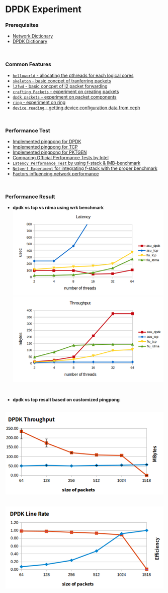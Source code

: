 # DPDK Experiment

### Prerequisites
- [Network Dictionary](https://docs.google.com/document/d/1ovVb2subuS-UQl161BGVeXlWYFnu6jngM4QcB81HNpw/edit?usp=sharing)
- [DPDK Dictionary](https://docs.google.com/document/d/1sOiMM1qw4DNYUfDTZYZ2L_ZUbv6R7lVD48AmClV51Mo/edit?usp=sharing)

<br>

### Common Features
- [`helloworld` - allocating the pthreads for each logical cores](helloworld)
- [`skeleton` - basic concpet of tranferring packets](skeleton)
- [`l2fwd` - basic concpet of l2 packet forwarding](l2fwd)
- [`crafting Packets` - experiment on creating packets](pkt-craft)
- [`dpdk packets` - experiment on packet components ](packet-experiment)
- [`ring` - experiment on ring ](ring-experiment)
- [`device reading` - getting device configuration data from ceph](device)


<br>

### Performance Test
- [Implemented pingpong for DPDK](pingpong-experiment)
- [Implemented pingpong for TCP](tcp-experiment)
- [Implemented pingpong for PKTGEN](pktgen-experiment)
- [Comparing Official Performance Tests by Intel](Official_Performance_Test)
- [`Latency Performance Test` by using f-stack & IMB-benchmark](latency-experiment)
- [`Netperf Experiment` for integrating f-stack with the proper benchmark ](netperf-experiment)
- [Factors influencing network performance](factor-performance)


<br>

### Performance Result

- **dpdk vs tcp vs rdma using wrk benchmark**
![image](img/01_latency.png)
![image](img/01_throughput.png)

<br>

- **dpdk vs tcp result based on customized pingpong**

&nbsp;&nbsp; &nbsp;&nbsp; &nbsp;&nbsp; ![img](img/dpdk-throughput.png) <br>  
&nbsp;&nbsp; &nbsp;&nbsp; &nbsp;&nbsp; ![img](img/dpdk-line-rate.png)
